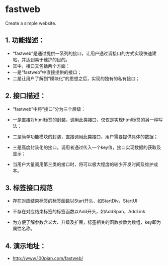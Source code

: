 # fastweb
Create a simple website.



## 1. 功能描述：

* “fastweb”是通过提供一系列的接口，让用户通过调接口的方式实现快速建站，并达到易于维护的目的。
* 其中，接口又包括两个方面：
* 一是“fastweb”中直接提供的接口；
* 二是让用户了解到“模块化”的思想之后，实现的独有的私有接口；



## 2. 接口描述：

* “fastweb”中将“接口”分为三个层级：

* 一是直接对html标签的封装，调用此类接口，仅仅是实现html标签的另一种写法；

* 二是简单功能模块的封装，直接调用此类接口，用户需要提供具体的数据；

* 三是高度封装化的接口，调用者通过传入一个key值，接口实现数据的获取及显示；

* 当用户大量调用第三类的接口时，将可以极大程度的较少开发时间及维护成本。



## 3. 标签接口规范

* 存在对应结束标签的标签函数以Start开头，如StartDiv，StartUl

* 不存在对应结束标签的标签函数以Add开头，如AddSpan，AddLink

* 为方便了解参数含义大、升级及扩展，标签相关的函数参数为数组，key即为属性名称。



## 4. 演示地址：

* http://www.100pian.com/fastweb/